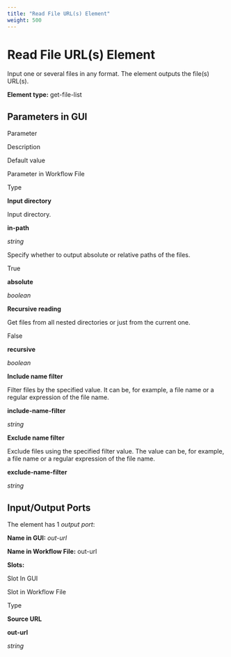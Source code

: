 ```yaml
---
title: "Read File URL(s) Element"
weight: 500
---
```



# Read File URL(s) Element

Input one or several files in any format. The element outputs the file(s) URL(s).

**Element type:** get-file-list

Parameters in GUI
-----------------

Parameter

Description

Default value

Parameter in Workflow File

Type

**Input directory**

Input directory.



**in-path**

_string_



Specify whether to output absolute or relative paths of the files.

True

**absolute**

_boolean_

**Recursive reading**

Get files from all nested directories or just from the current one.

False

**recursive**

_boolean_

**Include name filter**

Filter files by the specified value. It can be, for example, a file name or a regular expression of the file name.



**include-name-filter**

_string_

**Exclude name filter**

Exclude files using the specified filter value. The value can be, for example, a file name or a regular expression of the file name.



**exclude-name-filter**

_string_



Input/Output Ports
------------------

The element has 1 _output port_:

**Name in GUI:** _out-url_

**Name in Workflow File:** out-url

**Slots:**

Slot In GUI

Slot in Workflow File

Type

**Source URL**

**out-url**

_string_
